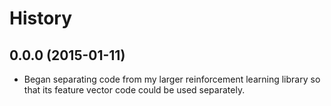 History
=======

0.0.0 (2015-01-11)
------------------

- Began separating code from my larger reinforcement learning library so that its feature vector code could be used separately.

